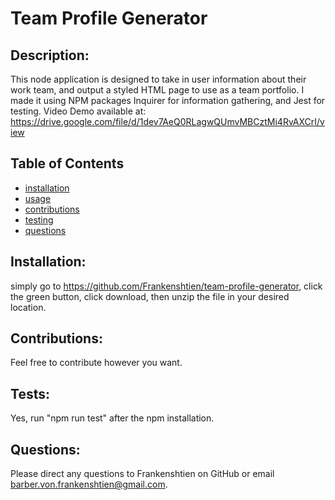 # Team Profile Generator

## Description:

This node application is designed to take in user information about their work team, and output a styled HTML page to use as a team portfolio. I made it using NPM packages Inquirer for information gathering, and Jest for testing.
Video Demo available at: https://drive.google.com/file/d/1dev7AeQ0RLagwQUmvMBCztMi4RvAXCrI/view

## Table of Contents

- [installation](#installation)
- [usage](#usage)
- [contributions](#contributions)
- [testing](#tests)
- [questions](#questions)

## Installation:

simply go to https://github.com/Frankenshtien/team-profile-generator, click the green button, click download, then unzip the file in your desired location.

## Contributions:

Feel free to contribute however you want.

## Tests:

Yes, run "npm run test" after the npm installation.

## Questions:

Please direct any questions to Frankenshtien on GitHub or email barber.von.frankenshtien@gmail.com.
